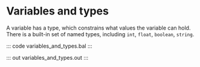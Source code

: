 # Variables and types

A variable has a type, which constrains what values the variable can hold. There is a built-in set of named types, including `int`, `float`, `boolean`, `string`.

::: code variables_and_types.bal :::

::: out variables_and_types.out :::